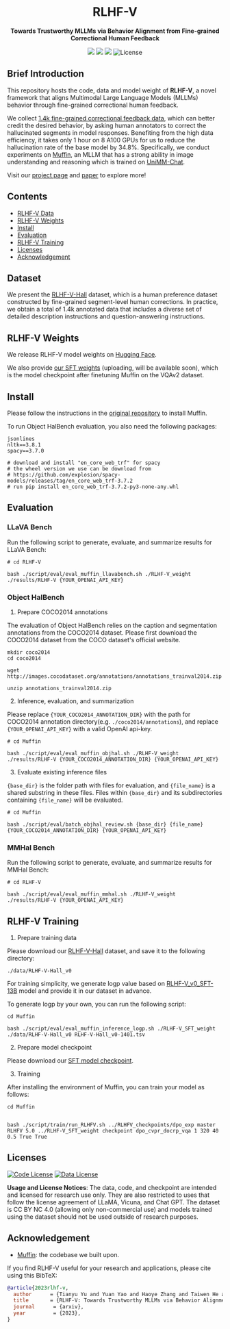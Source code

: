 <div align="center">

# RLHF-V
**Towards Trustworthy MLLMs via Behavior Alignment from Fine-grained Correctional Human Feedback**

<a href='https://rlhf-v.github.io'><img src='https://img.shields.io/badge/Project-Page-Green'></a>
<a href='http://120.92.209.146:8081'><img src='https://img.shields.io/badge/Demo-Page-purple'></a>
<a href='https://github.com/RLHF-V/RLHF-V/blob/main/assets/RLHF-V.pdf'><img src='https://img.shields.io/badge/Paper-PDF-orange'></a>
![License](https://img.shields.io/badge/License-BSD-blue.svg)
</div>


## Brief Introduction

This repository hosts the code, data and model weight of **RLHF-V**, a novel framework that aligns Multimodal Large Language Models (MLLMs) behavior through fine-grained correctional human feedback.

We collect <a href="https://huggingface.co/datasets/HaoyeZhang/RLHF-V-Hall_v0/tree/main">1.4k fine-grained correctional feedback data</a>, which can better credit the desired behavior, by asking human annotators to correct the hallucinated segments in model responses. Benefiting from the high data efficiency, it takes only 1 hour on 8 A100 GPUs for us to reduce the hallucination rate of the base model by 34.8%. Specifically, we conduct experiments on [Muffin](https://arxiv.org/abs/2310.00653), an MLLM that has a strong ability in image understanding and reasoning which is trained on [UniMM-Chat](https://huggingface.co/datasets/Yirany/UniMM-Chat/settings).

Visit our [project page](https://rlhf-v.github.io) and [paper](assets/RLHF-V.pdf) to explore more!


## Contents <!-- omit in toc -->

- [RLHF-V Data](#rlhf-v-data)
- [RLHF-V Weights](#rlhf-v-weights)
- [Install](#install)
- [Evaluation](#evaluation)
- [RLHF-V Training](#rlhf-v-training)
- [Licenses](#licenses)
- [Acknowledgement](#acknowledgement)

## Dataset

We present the [RLHF-V-Hall](https://huggingface.co/datasets/HaoyeZhang/RLHF-V-Hall_v0/tree/main) dataset, which is a human preference dataset constructed by fine-grained segment-level human corrections. In practice, we obtain a total of 1.4k annotated data that includes a diverse set of detailed description instructions and question-answering instructions.


## RLHF-V Weights

We release RLHF-V model weights on [Hugging Face](https://huggingface.co/openbmb/RLHF-V_v0).

We also provide [our SFT weights](https://huggingface.co/Yirany/RLHF-V_v0_SFT) (uploading, will be available soon), which is the model checkpoint after finetuning Muffin on the VQAv2 dataset.

## Install

Please follow the instructions in the [original repository](https://github.com/thunlp/muffin#install) to install Muffin.

To run Object HalBench evaluation, you also need the following packages:
```
jsonlines
nltk==3.8.1
spacy==3.7.0

# download and install "en_core_web_trf" for spacy
# the wheel version we use can be download from
# https://github.com/explosion/spacy-models/releases/tag/en_core_web_trf-3.7.2
# run pip install en_core_web_trf-3.7.2-py3-none-any.whl
```

## Evaluation

### LLaVA Bench

Run the following script to generate, evaluate, and summarize results for LLaVA Bench:

```
# cd RLHF-V

bash ./script/eval/eval_muffin_llavabench.sh ./RLHF-V_weight ./results/RLHF-V {YOUR_OPENAI_API_KEY}
```

### Object HalBench

1. Prepare COCO2014 annotations

The evaluation of Object HalBench relies on the caption and segmentation annotations from the COCO2014 dataset. Please first download the COCO2014 dataset from the COCO dataset's official website.

```
mkdir coco2014
cd coco2014

wget http://images.cocodataset.org/annotations/annotations_trainval2014.zip

unzip annotations_trainval2014.zip
```

2. Inference, evaluation, and summarization

Please replace `{YOUR_COCO2014_ANNOTATION_DIR}` with the path for COCO2014 annotation directory(e.g. `./coco2014/annotations`), and replace `{YOUR_OPENAI_API_KEY}` with a valid OpenAI api-key.

```
# cd Muffin

bash ./script/eval/eval_muffin_objhal.sh ./RLHF-V_weight ./results/RLHF-V {YOUR_COCO2014_ANNOTATION_DIR} {YOUR_OPENAI_API_KEY}
```

3. Evaluate existing inference files

`{base_dir}` is the folder path with files for evaluation, and `{file_name}` is a shared substring in these files. Files within `{base_dir}` and its subdirectories containing `{file_name}` will be evaluated.

```
# cd Muffin

bash ./script/eval/batch_objhal_review.sh {base_dir} {file_name} {YOUR_COCO2014_ANNOTATION_DIR} {YOUR_OPENAI_API_KEY}
```

### MMHal Bench

Run the following script to generate, evaluate, and summarize results for MMHal Bench:

```
# cd RLHF-V

bash ./script/eval/eval_muffin_mmhal.sh ./RLHF-V_weight ./results/RLHF-V {YOUR_OPENAI_API_KEY}
```




## RLHF-V Training

1. Prepare training data

Please download our [RLHF-V-Hall](https://huggingface.co/datasets/HaoyeZhang/RLHF-V-Hall_v0/tree/main) dataset, and save it to the following directory:

```
./data/RLHF-V-Hall_v0
```

For training simplicity, we generate logp value based on [RLHF-V_v0_SFT-13B](https://huggingface.co/Yirany/RLHF-V_v0_SFT/tree/main) model and provide it in our dataset in advance.

To generate logp by your own, you can run the following script:

```
cd Muffin

bash ./script/eval/eval_muffin_inference_logp.sh ./RLHF-V_SFT_weight ./data/RLHF-V-Hall_v0 RLHF-V-Hall_v0-1401.tsv
```

2. Prepare model checkpoint

Please download our [SFT model checkpoint](https://huggingface.co/Yirany/RLHF-V_v0_SFT/tree/main).

3. Training

After installing the environment of Muffin, you can train your model as follows:
```
cd Muffin


bash ./script/train/run_RLHFV.sh ../RLHFV_checkpoints/dpo_exp master RLHFV 5.0 ../RLHF-V_SFT_weight checkpoint dpo_cvpr_docrp_vqa 1 320 40 0.5 True True
```

## Licenses


[![Code License](https://img.shields.io/badge/Code%20License-Apache_2.0-green.svg)](https://github.com/tatsu-lab/stanford_alpaca/blob/main/LICENSE)
[![Data License](https://img.shields.io/badge/Data%20License-CC%20By%20NC%204.0-red.svg)](https://github.com/tatsu-lab/stanford_alpaca/blob/main/DATA_LICENSE)

**Usage and License Notices**: The data, code, and checkpoint are intended and licensed for research use only. They are also restricted to uses that follow the license agreement of LLaMA, Vicuna, and Chat GPT. The dataset is CC BY NC 4.0 (allowing only non-commercial use) and models trained using the dataset should not be used outside of research purposes.


## Acknowledgement

- [Muffin](https://github.com/thunlp/muffin): the codebase we built upon.

If you find RLHF-V useful for your research and applications, please cite using this BibTeX:
```bibtex
@article{2023rlhf-v,
  author      = {Tianyu Yu and Yuan Yao and Haoye Zhang and Taiwen He and Yifeng Han and Ganqu Cui and Jinyi Hu and Zhiyuan Liu and Hai-Tao Zheng and Maosong Sun and Tat-Seng Chua},
  title       = {RLHF-V: Towards Trustworthy MLLMs via Behavior Alignment from Fine-grained Correctional Human Feedback},
  journal      = {arxiv},
  year         = {2023},
}
```
